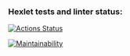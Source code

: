 ### Hexlet tests and linter status:
[![Actions Status](https://github.com/EgorUlitin/frontend-project-lvl1/workflows/hexlet-check/badge.svg)](https://github.com/EgorUlitin/frontend-project-lvl1/actions)

[![Maintainability](https://api.codeclimate.com/v1/badges/a99a88d28ad37a79dbf6/maintainability)](https://codeclimate.com/github/codeclimate/codeclimate/maintainability)